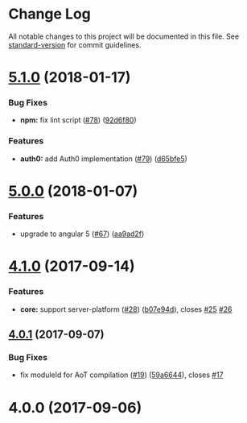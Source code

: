 # Change Log

All notable changes to this project will be documented in this file. See [standard-version](https://github.com/conventional-changelog/standard-version) for commit guidelines.

<a name="5.1.0"></a>
# [5.1.0](https://github.com/fulls1z3/ngx-auth/compare/v5.0.0...v5.1.0) (2018-01-17)


### Bug Fixes

* **npm:** fix lint script ([#78](https://github.com/fulls1z3/ngx-auth/issues/78)) ([92d6f80](https://github.com/fulls1z3/ngx-auth/commit/92d6f80))


### Features

* **auth0:** add Auth0 implementation ([#79](https://github.com/fulls1z3/ngx-auth/issues/79)) ([d65bfe5](https://github.com/fulls1z3/ngx-auth/commit/d65bfe5))



<a name="5.0.0"></a>
# [5.0.0](https://github.com/fulls1z3/ngx-auth/compare/v4.1.0...v5.0.0) (2018-01-07)


### Features

* upgrade to angular 5 ([#67](https://github.com/fulls1z3/ngx-auth/issues/67)) ([aa9ad2f](https://github.com/fulls1z3/ngx-auth/commit/aa9ad2f))



<a name="4.1.0"></a>
# [4.1.0](https://github.com/fulls1z3/ngx-auth/compare/v4.0.0...v4.1.0) (2017-09-14)


### Features

* **core:** support server-platform ([#28](https://github.com/fulls1z3/ngx-auth/issues/28)) ([b07e94d](https://github.com/fulls1z3/ngx-auth/commit/b07e94d)), closes [#25](https://github.com/fulls1z3/ngx-auth/issues/25) [#26](https://github.com/fulls1z3/ngx-auth/issues/26)



<a name="4.0.1"></a>
## [4.0.1](https://github.com/fulls1z3/ngx-auth/compare/v4.0.0...v4.0.1) (2017-09-07)


### Bug Fixes

* fix moduleId for AoT compilation ([#19](https://github.com/fulls1z3/ngx-auth/issues/19)) ([59a6644](https://github.com/fulls1z3/ngx-auth/commit/59a6644)), closes [#17](https://github.com/fulls1z3/ngx-auth/issues/17)



<a name="4.0.0"></a>
# 4.0.0 (2017-09-06)
